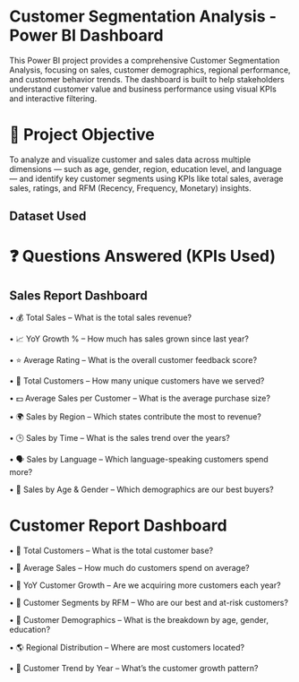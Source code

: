 # Customer Segmentation Analysis - Power BI Dashboard
This Power BI project provides a comprehensive Customer Segmentation Analysis, focusing on sales, customer demographics, regional performance, and customer behavior trends. The dashboard is built to help stakeholders understand customer value and business performance using visual KPIs and interactive filtering.
# 🎯 Project Objective
To analyze and visualize customer and sales data across multiple dimensions — such as age, gender, region, education level, and language — and identify key customer segments using KPIs like total sales, average sales, ratings, and RFM (Recency, Frequency, Monetary) insights.

## Dataset Used


# ❓ Questions Answered (KPIs Used)
## Sales Report Dashboard
•	💰 Total Sales – What is the total sales revenue?

•	📈 YoY Growth % – How much has sales grown since last year?

•	⭐ Average Rating – What is the overall customer feedback score?

•	👤 Total Customers – How many unique customers have we served?

•	💵 Average Sales per Customer – What is the average purchase size?

•	🌍 Sales by Region – Which states contribute the most to revenue?

•	🕒 Sales by Time – What is the sales trend over the years?

•	🗣 Sales by Language – Which language-speaking customers spend more?

•	👥 Sales by Age & Gender – Which demographics are our best buyers?

# Customer Report Dashboard
•	👥 Total Customers – What is the total customer base?

•	💸 Average Sales – How much do customers spend on average?

•	🔼 YoY Customer Growth – Are we acquiring more customers each year?

•	🧠 Customer Segments by RFM – Who are our best and at-risk customers?

•	🧓 Customer Demographics – What is the breakdown by age, gender, education?

•	🌎 Regional Distribution – Where are most customers located?

•	📅 Customer Trend by Year – What’s the customer growth pattern?











